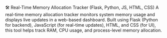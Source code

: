 🛠 Real-Time Memory Allocation Tracker (Flask, Python, JS, HTML, CSS)
A real-time memory allocation tracker monitors system memory usage and displays live updates in a web-based dashboard. Built using Flask (Python for backend), JavaScript (for real-time updates), HTML, and CSS (for UI), this tool helps track RAM, CPU usage, and process-level memory allocation.

